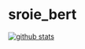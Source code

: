# sroie_bert
[![github stats](https://github-readme-stats.vercel.app/api?username=long8v&show_icons=true&hide_border=False)](https://github.com/long8v/sroie_bert)
